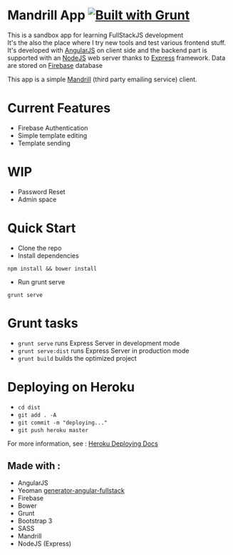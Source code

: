 Mandrill App   [![Built with Grunt](https://cdn.gruntjs.com/builtwith.png)](http://gruntjs.com/)
==============

This is a sandbox app for learning FullStackJS development<br> It's the also the place where I try new tools and test various frontend stuff.
It's developed with [AngularJS](http://angularjs.org) on client side and the backend part is supported with an [NodeJS](http://nodejs.org/) web server thanks to [Express](http://expressjs.com/) framework. Data are stored on [Firebase](http://www.firebase.com) database

This app is a simple [Mandrill](http://www.mandrill.com) (third party emailing service) client.



# Current Features
- Firebase Authentication
- Simple template editing
- Template sending


# WIP
- Password Reset
- Admin space

# Quick Start

* Clone the repo
* Install dependencies
```
npm install && bower install
```
* Run grunt serve
 ```
grunt serve
```

# Grunt tasks

- `grunt serve` runs Express Server in development mode
- `grunt serve:dist` runs Express Server in production mode
- `grunt build` builds the optimized project

# Deploying on Heroku

- `cd dist`
- `git add . -A`
- `git commit -m "deploying..."`
- `git push heroku master`

For more information, see : [Heroku Deploying Docs](https://devcenter.heroku.com/articles/git)

## Made with :
* AngularJS
* Yeoman [generator-angular-fullstack](https://www.npmjs.org/package/generator-angular-fullstack)
* Firebase
* Bower
* Grunt
* Bootstrap 3
* SASS
* Mandrill
* NodeJS (Express)
